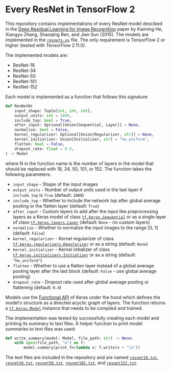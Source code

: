 # Every ResNet in TensorFlow 2

This repository contains implementations of every ResNet model descibed in the [Deep Residual Learning for Image Recognition](https://arxiv.org/abs/1512.03385) paper by Kaiming He, Xiangyu Zhang, Shaoqing Ren, and Jian Sun (2015). The models are implemented in the [`resnets.py`](./resnets.py) file. The only requirement is TensorFlow 2 or higher (tested with TensorFlow 2.11.0).

The implemented models are:

- ResNet-18
- ResNet-34
- ResNet-50
- ResNet-101
- ResNet-152

Each model is implemented as a function that follows this signature:

```py
def ResNetN(
    input_shape: Tuple[int, int, int],
    output_units: int = 1000,
    include_top: bool = True,
    after_input: Optional[Union[Sequential, Layer]] = None,
    normalize: bool = False,
    kernel_regularizer: Optional[Union[Regularizer, str]] = None,
    kernel_initializer: Union[Initializer, str] = "he_uniform",
    flatten: bool = False,
    dropout_rate: float = 0.0,
) -> Model
```

where N in the function name is the number of layers in the model that should be replaced with 18, 34, 50, 101, or 152. The function takes the following parameters:

- `input_shape` - Shape of the input images
- `output_units` - Number of output units used in the last layer if `include_top` is `True` (default: `1000`)
- `include_top` - Whether to include the network top after global average pooling or the flatten layer (default: `True`)
- `after_input` - Custom layers to add after the input like preprocessing layers as a Keras model of class [`tf.keras.Sequential`](https://www.tensorflow.org/api_docs/python/tf/keras/Sequential) or as a single layer of class [`tf.keras.layers.Layer`](https://www.tensorflow.org/api_docs/python/tf/keras/layers/Layer) (default: `None` - no custom layers)
- `normalize` - Whether to normalize the input images to the range [0, 1] (default: `False`)
- `kernel_regularizer` - Kernel regularizer of class [`tf.keras.regularizers.Regularizer`](https://www.tensorflow.org/api_docs/python/tf/keras/regularizers/Regularizer) or as a string (default: `None`)
- `kernel_initializer` - Kernel initializer of class [`tf.keras.initializers.Initializer`](https://www.tensorflow.org/api_docs/python/tf/keras/initializers/Initializer) or as a string (default: `"he_uniform"`)
- `flatten` - Whether to use a flatten layer instead of a global average pooling layer after the last block (default: `False` - use global average pooling)
- `dropout_rate` - Dropout rate used after global average pooling or flattening (default: `0.0`)

Models use the [Functional API](https://www.tensorflow.org/guide/keras/functional) of Keras under the hood which defines the model's structure as a directed acyclic graph of layers. The function returns a [`tf.keras.Model`](https://www.tensorflow.org/api_docs/python/tf/keras/Model) instance that needs to be compiled and trained.

The implementation was tested by successfully creating each model and printing its summary to text files. A helper function to print model summaries to text files was used:

```py
def write_summary(model: Model, file_path: str) -> None:
    with open(file_path, "w") as f:
        model.summary(print_fn=lambda x: f.write(x + "\n"))
```

The text files are included in the repository and are named [`resnet18.txt`](./resnet18.txt), [`resnet34.txt`](./resnet34.txt), [`resnet50.txt`](./resnet50.txt), [`resnet101.txt`](./resnet101.txt), and [`resnet152.txt`](./resnet152.txt).